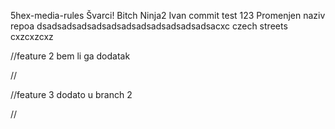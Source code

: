5hex-media-rules
Švarci!
Bitch
Ninja2
Ivan commit test 123
Promenjen naziv repoa
dsadsadsadsadsadsadsadsadsadsadsadsacxc
czech streets
cxzcxzcxz

//feature 2
    bem li ga
    dodatak

//

//feature 3
    dodato u branch 2

//